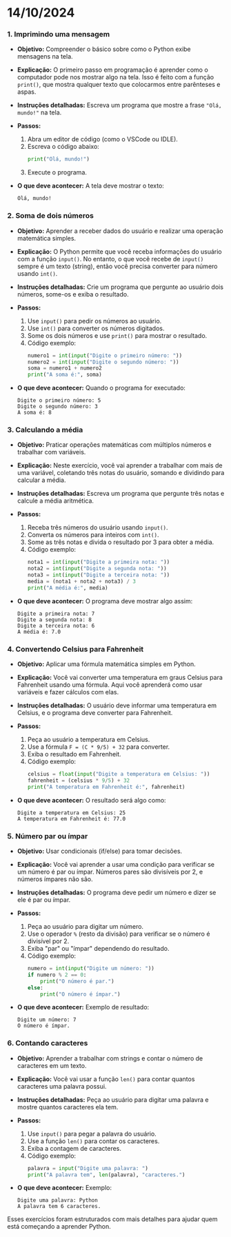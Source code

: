 # 14/10/2024

### 1. **Imprimindo uma mensagem**
   - **Objetivo:** Compreender o básico sobre como o Python exibe mensagens na tela.
   - **Explicação:** O primeiro passo em programação é aprender como o computador pode nos mostrar algo na tela. Isso é feito com a função `print()`, que mostra qualquer texto que colocarmos entre parênteses e aspas.

   - **Instruções detalhadas:** Escreva um programa que mostre a frase `"Olá, mundo!"` na tela.
   - **Passos:**
     1. Abra um editor de código (como o VSCode ou IDLE).
     2. Escreva o código abaixo:
        ```python
        print("Olá, mundo!")
        ```
     3. Execute o programa.

   - **O que deve acontecer:** A tela deve mostrar o texto:  
     ```
     Olá, mundo!
     ```

### 2. **Soma de dois números**
   - **Objetivo:** Aprender a receber dados do usuário e realizar uma operação matemática simples.
   - **Explicação:** O Python permite que você receba informações do usuário com a função `input()`. No entanto, o que você recebe de `input()` sempre é um texto (string), então você precisa converter para número usando `int()`.

   - **Instruções detalhadas:** Crie um programa que pergunte ao usuário dois números, some-os e exiba o resultado.
   - **Passos:**
     1. Use `input()` para pedir os números ao usuário.
     2. Use `int()` para converter os números digitados.
     3. Some os dois números e use `print()` para mostrar o resultado.
     4. Código exemplo:
        ```python
        numero1 = int(input("Digite o primeiro número: "))
        numero2 = int(input("Digite o segundo número: "))
        soma = numero1 + numero2
        print("A soma é:", soma)
        ```

   - **O que deve acontecer:** Quando o programa for executado:
     ```
     Digite o primeiro número: 5
     Digite o segundo número: 3
     A soma é: 8
     ```

### 3. **Calculando a média**
   - **Objetivo:** Praticar operações matemáticas com múltiplos números e trabalhar com variáveis.
   - **Explicação:** Neste exercício, você vai aprender a trabalhar com mais de uma variável, coletando três notas do usuário, somando e dividindo para calcular a média.

   - **Instruções detalhadas:** Escreva um programa que pergunte três notas e calcule a média aritmética.
   - **Passos:**
     1. Receba três números do usuário usando `input()`.
     2. Converta os números para inteiros com `int()`.
     3. Some as três notas e divida o resultado por 3 para obter a média.
     4. Código exemplo:
        ```python
        nota1 = int(input("Digite a primeira nota: "))
        nota2 = int(input("Digite a segunda nota: "))
        nota3 = int(input("Digite a terceira nota: "))
        media = (nota1 + nota2 + nota3) / 3
        print("A média é:", media)
        ```

   - **O que deve acontecer:** O programa deve mostrar algo assim:
     ```
     Digite a primeira nota: 7
     Digite a segunda nota: 8
     Digite a terceira nota: 6
     A média é: 7.0
     ```

### 4. **Convertendo Celsius para Fahrenheit**
   - **Objetivo:** Aplicar uma fórmula matemática simples em Python.
   - **Explicação:** Você vai converter uma temperatura em graus Celsius para Fahrenheit usando uma fórmula. Aqui você aprenderá como usar variáveis e fazer cálculos com elas.

   - **Instruções detalhadas:** O usuário deve informar uma temperatura em Celsius, e o programa deve converter para Fahrenheit.
   - **Passos:**
     1. Peça ao usuário a temperatura em Celsius.
     2. Use a fórmula `F = (C * 9/5) + 32` para converter.
     3. Exiba o resultado em Fahrenheit.
     4. Código exemplo:
        ```python
        celsius = float(input("Digite a temperatura em Celsius: "))
        fahrenheit = (celsius * 9/5) + 32
        print("A temperatura em Fahrenheit é:", fahrenheit)
        ```

   - **O que deve acontecer:** O resultado será algo como:
     ```
     Digite a temperatura em Celsius: 25
     A temperatura em Fahrenheit é: 77.0
     ```

### 5. **Número par ou ímpar**
   - **Objetivo:** Usar condicionais (if/else) para tomar decisões.
   - **Explicação:** Você vai aprender a usar uma condição para verificar se um número é par ou ímpar. Números pares são divisíveis por 2, e números ímpares não são.

   - **Instruções detalhadas:** O programa deve pedir um número e dizer se ele é par ou ímpar.
   - **Passos:**
     1. Peça ao usuário para digitar um número.
     2. Use o operador `%` (resto da divisão) para verificar se o número é divisível por 2.
     3. Exiba "par" ou "ímpar" dependendo do resultado.
     4. Código exemplo:
        ```python
        numero = int(input("Digite um número: "))
        if numero % 2 == 0:
            print("O número é par.")
        else:
            print("O número é ímpar.")
        ```

   - **O que deve acontecer:** Exemplo de resultado:
     ```
     Digite um número: 7
     O número é ímpar.
     ```


### 6. **Contando caracteres**
   - **Objetivo:** Aprender a trabalhar com strings e contar o número de caracteres em um texto.
   - **Explicação:** Você vai usar a função `len()` para contar quantos caracteres uma palavra possui.

   - **Instruções detalhadas:** Peça ao usuário para digitar uma palavra e mostre quantos caracteres ela tem.
   - **Passos:**
     1. Use `input()` para pegar a palavra do usuário.
     2. Use a função `len()` para contar os caracteres.
     3. Exiba a contagem de caracteres.
     4. Código exemplo:
        ```python
        palavra = input("Digite uma palavra: ")
        print("A palavra tem", len(palavra), "caracteres.")
        ```

   - **O que deve acontecer:** Exemplo:
     ```
     Digite uma palavra: Python
     A palavra tem 6 caracteres.
     ```


Esses exercícios foram estruturados com mais detalhes para ajudar quem está começando a aprender Python.
